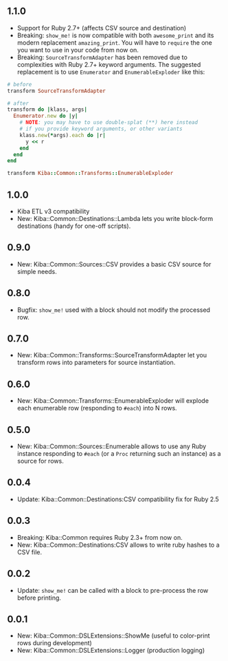 1.1.0
----

- Support for Ruby 2.7+ (affects CSV source and destination)
- Breaking: `show_me!` is now compatible with both `awesome_print` and its modern replacement `amazing_print`. You will have to `require` the one you want to use in your code from now on.
- Breaking: `SourceTransformAdapter` has been removed due to complexities with Ruby 2.7+ keyword arguments. The suggested replacement is to use `Enumerator` and `EnumerableExploder` like this:

```ruby
# before
transform SourceTransformAdapter

# after
transform do |klass, args|
  Enumerator.new do |y|
    # NOTE: you may have to use double-splat (**) here instead
    # if you provide keyword arguments, or other variants
    klass.new(*args).each do |r|
      y << r
    end
  end
end

transform Kiba::Common::Transforms::EnumerableExploder
```

1.0.0
-----

- Kiba ETL v3 compatibility
- New: Kiba::Common::Destinations::Lambda lets you write block-form destinations (handy for one-off scripts).

0.9.0
-----

- New: Kiba::Common::Sources::CSV provides a basic CSV source for simple needs.

0.8.0
-----

- Bugfix: `show_me!` used with a block should not modify the processed row.

0.7.0
-----

- New: Kiba::Common::Transforms::SourceTransformAdapter let you transform rows into parameters for source instantiation.

0.6.0
-----

- New: Kiba::Common::Transforms::EnumerableExploder will explode each enumerable row (responding to `#each`) into N rows.

0.5.0
-----

- New: Kiba::Common::Sources::Enumerable allows to use any Ruby instance responding to `#each` (or a `Proc` returning such an instance) as a source for rows.

0.0.4
-----

- Update: Kiba::Common::Destinations:CSV compatibility fix for Ruby 2.5

0.0.3
-----

- Breaking: Kiba::Common requires Ruby 2.3+ from now on.
- New: Kiba::Common::Destinations:CSV allows to write ruby hashes to a CSV file.

0.0.2
----

- Update: `show_me!` can be called with a block to pre-process the row before printing.

0.0.1
-----

- New: Kiba::Common::DSLExtensions::ShowMe (useful to color-print rows during development)
- New: Kiba::Common::DSLExtensions::Logger (production logging)
